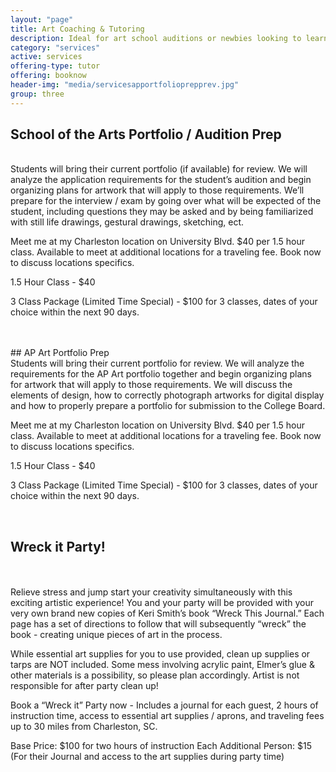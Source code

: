 ```yaml
---
layout: "page"
title: Art Coaching & Tutoring
description: Ideal for art school auditions or newbies looking to learn the ropes
category: "services"
active: services
offering-type: tutor
offering: booknow
header-img: "media/servicesapportfolioprepprev.jpg"
group: three
---
```


## School of the Arts Portfolio / Audition Prep
<br>
Students will bring their current portfolio (if available) for review. We will analyze the application requirements for the student’s audition and begin organizing plans for artwork that will apply to those requirements. We’ll prepare for the interview / exam by going over what will be expected of the student, including questions they may be asked and by being familiarized with still life drawings, gestural drawings, sketching, ect.

Meet me at my Charleston location on University Blvd. $40 per 1.5 hour class. Available to meet at additional locations for a traveling fee. Book now to discuss locations specifics.

1.5 Hour Class - $40

3 Class Package (Limited Time Special) - $100 for 3 classes, dates of your choice within the next 90 days.

<br>
<br>
## AP Art Portfolio Prep
<br>
Students will bring their current portfolio for review. We will analyze the requirements for the AP Art portfolio together and begin organizing plans for artwork that will apply to those requirements. We will discuss the elements of design, how to correctly photograph artworks for digital display and how to properly prepare a portfolio for submission to the College Board.

Meet me at my Charleston location on University Blvd. $40 per 1.5 hour class. Available to meet at additional locations for a traveling fee. Book now to discuss locations specifics.

1.5 Hour Class - $40

3 Class Package (Limited Time Special) - $100 for 3 classes, dates of your choice within the next 90 days.

<br>

## Wreck it Party! 
<br><br>
Relieve stress and jump start your creativity simultaneously with this exciting artistic experience! You and your party will be provided with your very own brand new copies of Keri Smith’s book “Wreck This Journal.” Each page has a set of directions to follow that will subsequently “wreck” the book - creating unique pieces of art in the process.

While essential art supplies for you to use provided, clean up supplies or tarps are NOT included. Some mess involving acrylic paint, Elmer’s glue & other materials is a possibility, so please plan accordingly. Artist is not responsible for after party clean up!

Book a “Wreck it” Party now - Includes a journal for each guest, 2 hours of instruction time, access to essential art supplies / aprons, and traveling fees up to 30 miles from Charleston, SC.

Base Price: $100 for two hours of instruction 
Each Additional Person: $15 (For their Journal and access to the art supplies during party time)
